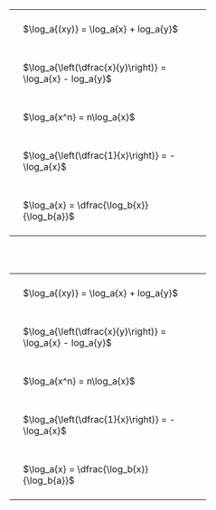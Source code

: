 ---
---

#  
<br>
<style type="text/css">
#T_87d1d th.col_heading {
  text-align: left;
  font-size: 1em;
}
#T_87d1d td {
  text-align: left;
  font-size: 1em;
  padding: 1.5em;
}
#T_87d1d_row0_col0, #T_87d1d_row1_col0, #T_87d1d_row2_col0, #T_87d1d_row3_col0, #T_87d1d_row4_col0 {
  width: 300px;
  white-space: pre-wrap;
}
</style>
<table id="T_87d1d">
  <thead>
  </thead>
  <tbody>
    <tr>
      <td id="T_87d1d_row0_col0" class="data row0 col0" >$\log_a{(xy)} = \log_a{x} + log_a{y}$</td>
    </tr>
    <tr>
      <td id="T_87d1d_row1_col0" class="data row1 col0" >$\log_a{\left(\dfrac{x}{y}\right)} = \log_a{x} - log_a{y}$</td>
    </tr>
    <tr>
      <td id="T_87d1d_row2_col0" class="data row2 col0" >$\log_a{x^n} = n\log_a{x}$</td>
    </tr>
    <tr>
      <td id="T_87d1d_row3_col0" class="data row3 col0" >$\log_a{\left(\dfrac{1}{x}\right)} = -\log_a{x}$</td>
    </tr>
    <tr>
      <td id="T_87d1d_row4_col0" class="data row4 col0" >$\log_a{x} = \dfrac{\log_b{x}}{\log_b{a}}$</td>
    </tr>
  </tbody>
</table>

<br><br>
<style type="text/css">
#T_60f84 th.col_heading {
  text-align: left;
  font-size: 1em;
}
#T_60f84 td {
  text-align: left;
  font-size: 1em;
  padding: 1.5em;
}
#T_60f84_row0_col0, #T_60f84_row1_col0, #T_60f84_row2_col0, #T_60f84_row3_col0, #T_60f84_row4_col0 {
  width: 300px;
  white-space: pre-wrap;
}
</style>
<table id="T_60f84">
  <thead>
  </thead>
  <tbody>
    <tr>
      <td id="T_60f84_row0_col0" class="data row0 col0" >$\log_a{(xy)} = \log_a{x} + log_a{y}$</td>
    </tr>
    <tr>
      <td id="T_60f84_row1_col0" class="data row1 col0" >$\log_a{\left(\dfrac{x}{y}\right)} = \log_a{x} - log_a{y}$</td>
    </tr>
    <tr>
      <td id="T_60f84_row2_col0" class="data row2 col0" >$\log_a{x^n} = n\log_a{x}$</td>
    </tr>
    <tr>
      <td id="T_60f84_row3_col0" class="data row3 col0" >$\log_a{\left(\dfrac{1}{x}\right)} = -\log_a{x}$</td>
    </tr>
    <tr>
      <td id="T_60f84_row4_col0" class="data row4 col0" >$\log_a{x} = \dfrac{\log_b{x}}{\log_b{a}}$</td>
    </tr>
  </tbody>
</table>
